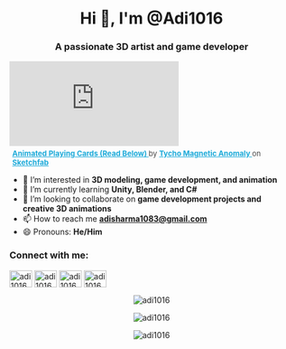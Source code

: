 <h1 align="center">Hi 👋, I'm @Adi1016</h1>
<h3 align="center">A passionate 3D artist and game developer</h3>

<p align="center">
  <div class="sketchfab-embed-wrapper">
    <iframe title="Animated Playing Cards (Read Below)" frameborder="0" allowfullscreen mozallowfullscreen="true" webkitallowfullscreen="true" allow="autoplay; fullscreen; xr-spatial-tracking" xr-spatial-tracking execution-while-out-of-viewport execution-while-not-rendered web-share src="https://sketchfab.com/models/76be59774ffe4576a36c1b6a5399b3fe/embed">
    </iframe>
    <p style="font-size: 13px; font-weight: normal; margin: 5px; color: #4A4A4A;">
      <a href="https://sketchfab.com/3d-models/animated-playing-cards-read-below-76be59774ffe4576a36c1b6a5399b3fe?utm_medium=embed&utm_campaign=share-popup&utm_content=76be59774ffe4576a36c1b6a5399b3fe" target="_blank" rel="nofollow" style="font-weight: bold; color: #1CAAD9;">
        Animated Playing Cards (Read Below)
      </a> 
      by 
      <a href="https://sketchfab.com/Tycho_Magnetic_Anomaly?utm_medium=embed&utm_campaign=share-popup&utm_content=76be59774ffe4576a36c1b6a5399b3fe" target="_blank" rel="nofollow" style="font-weight: bold; color: #1CAAD9;">
        Tycho Magnetic Anomaly
      </a> 
      on 
      <a href="https://sketchfab.com?utm_medium=embed&utm_campaign=share-popup&utm_content=76be59774ffe4576a36c1b6a5399b3fe" target="_blank" rel="nofollow" style="font-weight: bold; color: #1CAAD9;">
        Sketchfab
      </a>
    </p>
  </div>
</p>

- 👀 I’m interested in **3D modeling, game development, and animation**
- 🌱 I’m currently learning **Unity, Blender, and C#**
- 💞️ I’m looking to collaborate on **game development projects and creative 3D animations**
- 📫 How to reach me **adisharma1083@gmail.com**
- 😄 Pronouns: **He/Him**


<h3 align="left">Connect with me:</h3>
<p align="left">
<a href="https://twitter.com/" target="blank"><img align="center" src="https://cdn.jsdelivr.net/npm/simple-icons@v3/icons/twitter.svg" alt="adi1016" height="30" width="40" /></a>
<a href="https://linkedin.com/in/" target="blank"><img align="center" src="https://cdn.jsdelivr.net/npm/simple-icons@v3/icons/linkedin.svg" alt="adi1016" height="30" width="40" /></a>
<a href="https://stackoverflow.com/users/" target="blank"><img align="center" src="https://cdn.jsdelivr.net/npm/simple-icons@v3/icons/stackoverflow.svg" alt="adi1016" height="30" width="40" /></a>
<a href="https://www.youtube.com/c/" target="blank"><img align="center" src="https://cdn.jsdelivr.net/npm/simple-icons@v3/icons/youtube.svg" alt="adi1016" height="30" width="40" /></a>
</p>

<p align="center">
  <img src="https://github-readme-stats.vercel.app/api?username=adi1016&show_icons=true&locale=en" alt="adi1016" />
</p>

<p align="center">
  <img src="https://github-readme-streak-stats.herokuapp.com/?user=adi1016&" alt="adi1016" />
</p>

<p align="center">
  <img src="https://github-readme-stats.vercel.app/api/top-langs?username=adi1016&show_icons=true&locale=en&layout=compact" alt="adi1016" />
</p>

